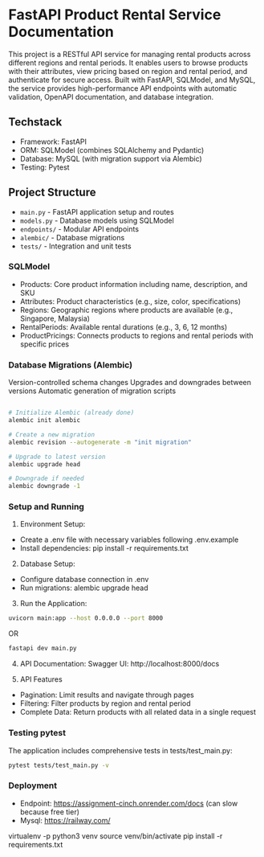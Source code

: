 # FastAPI Product Rental Service Documentation


This project is a RESTful API service for managing rental products across different regions and rental periods. It enables users to browse products with their attributes, view pricing based on region and rental period, and authenticate for secure access. Built with FastAPI, SQLModel, and MySQL, the service provides high-performance API endpoints with automatic validation, OpenAPI documentation, and database integration.

## Techstack

- Framework: FastAPI
- ORM: SQLModel (combines SQLAlchemy and Pydantic)
- Database: MySQL (with migration support via Alembic)
- Testing: Pytest



## Project Structure

- `main.py` - FastAPI application setup and routes
- `models.py` - Database models using SQLModel
- `endpoints/` - Modular API endpoints
- `alembic/` - Database migrations
- `tests/` - Integration and unit tests



### SQLModel
- Products: Core product information including name, description, and SKU
- Attributes: Product characteristics (e.g., size, color, specifications)
- Regions: Geographic regions where products are available (e.g., Singapore, Malaysia)
- RentalPeriods: Available rental durations (e.g., 3, 6, 12 months)
- ProductPricings: Connects products to regions and rental periods with specific prices


### Database Migrations (Alembic)
Version-controlled schema changes
Upgrades and downgrades between versions
Automatic generation of migration scripts

```bash

# Initialize Alembic (already done)
alembic init alembic

# Create a new migration
alembic revision --autogenerate -m "init migration"

# Upgrade to latest version
alembic upgrade head

# Downgrade if needed
alembic downgrade -1
```


### Setup and Running
1. Environment Setup:
- Create a .env file with necessary variables following .env.example
- Install dependencies: pip install -r requirements.txt
2. Database Setup:
- Configure database connection in .env
- Run migrations: alembic upgrade head
3. Run the Application:

```bash
uvicorn main:app --host 0.0.0.0 --port 8000
```
OR

```bash
fastapi dev main.py
```

4. API Documentation:
Swagger UI: http://localhost:8000/docs


5. API Features
- Pagination: Limit results and navigate through pages
- Filtering: Filter products by region and rental period
- Complete Data: Return products with all related data in a single request


### Testing pytest
The application includes comprehensive tests in tests/test_main.py:

```bash
pytest tests/test_main.py -v
```

### Deployment

- Endpoint: https://assignment-cinch.onrender.com/docs (can slow because free tier)
- Mysql: https://railway.com/


virtualenv -p python3 venv
source venv/bin/activate
pip install -r requirements.txt 